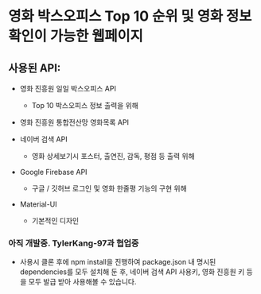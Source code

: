 # 영화 박스오피스 Top 10 순위 및 영화 정보 확인이 가능한 웹페이지

## 사용된 API:

-   영화 진흥원 일일 박스오피스 API
    -   Top 10 박스오피스 정보 출력을 위해
-   영화 진흥원 통합전산망 영화목록 API

-   네이버 검색 API

    -   영화 상세보기시 포스터, 출연진, 감독, 평점 등 출력 위해

-   Google Firebase API

    -   구글 / 깃허브 로그인 및 영화 한줄평 기능의 구현 위해

-   Material-UI
    -   기본적인 디자인

### 아직 개발중. TylerKang-97과 협업중

-   사용시 클론 후에 npm install을 진행하여 package.json 내 명시된 dependencies를 모두 설치해 둔 후, 네이버 검색 API 사용키, 영화 진흥원 키 등을 모두 발급 받아 사용해볼 수 있습니다.
